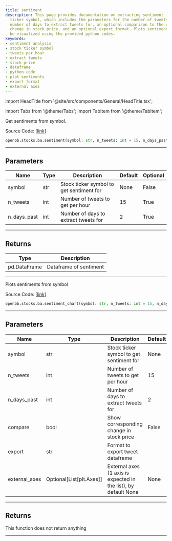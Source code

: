 ```yaml
---
title: sentiment
description: This page provides documentation on extracting sentiment from a stock
  ticker symbol, which includes the parameters for the number of tweets per hour,
  number of days to extract tweets for, an optional comparison to the corresponding
  change in stock price, and an optional export format. Plots sentiments can also
  be visualized using the provided python codes.
keywords:
- sentiment analysis
- stock ticker symbol
- tweets per hour
- extract tweets
- stock price
- dataframe
- python code
- plot sentiments
- export format
- external axes
---
```


import HeadTitle from '@site/src/components/General/HeadTitle.tsx';

<HeadTitle title="stocks.ba.sentiment - Reference | OpenBB SDK Docs" />

import Tabs from '@theme/Tabs';
import TabItem from '@theme/TabItem';

<Tabs>
<TabItem value="model" label="Model" default>

Get sentiments from symbol.

Source Code: [[link](https://github.com/OpenBB-finance/OpenBBTerminal/tree/main/openbb_terminal/common/behavioural_analysis/twitter_model.py#L125)]

```python
openbb.stocks.ba.sentiment(symbol: str, n_tweets: int = 15, n_days_past: int = 2)
```

---

## Parameters

| Name | Type | Description | Default | Optional |
| ---- | ---- | ----------- | ------- | -------- |
| symbol | str | Stock ticker symbol to get sentiment for | None | False |
| n_tweets | int | Number of tweets to get per hour | 15 | True |
| n_days_past | int | Number of days to extract tweets for | 2 | True |


---

## Returns

| Type | Description |
| ---- | ----------- |
| pd.DataFrame | Dataframe of sentiment |
---

</TabItem>
<TabItem value="view" label="Chart">

Plots sentiments from symbol

Source Code: [[link](https://github.com/OpenBB-finance/OpenBBTerminal/tree/main/openbb_terminal/common/behavioural_analysis/twitter_view.py#L79)]

```python
openbb.stocks.ba.sentiment_chart(symbol: str, n_tweets: int = 15, n_days_past: int = 2, compare: bool = False, export: str = "", external_axes: Optional[List[matplotlib.axes._axes.Axes]] = None)
```

---

## Parameters

| Name | Type | Description | Default | Optional |
| ---- | ---- | ----------- | ------- | -------- |
| symbol | str | Stock ticker symbol to get sentiment for | None | False |
| n_tweets | int | Number of tweets to get per hour | 15 | True |
| n_days_past | int | Number of days to extract tweets for | 2 | True |
| compare | bool | Show corresponding change in stock price | False | True |
| export | str | Format to export tweet dataframe |  | True |
| external_axes | Optional[List[plt.Axes]] | External axes (1 axis is expected in the list), by default None | None | True |


---

## Returns

This function does not return anything

---

</TabItem>
</Tabs>
